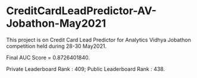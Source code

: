 # CreditCardLeadPredictor-AV-Jobathon-May2021
This project is on Credit Card Lead Predictor for Analytics Vidhya Jobathon competition held during 28-30 May2021.

Final AUC Score = 0.8726401840.

Private Leaderboard Rank : 409;
Public Leaderboard Rank : 438.
